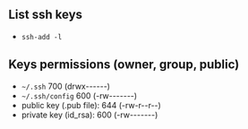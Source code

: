 ## List ssh keys
- `ssh-add -l`


## Keys permissions (owner, group, public)
- `~/.ssh`                700 (drwx------)
- `~/.ssh/config`         600 (-rw-------)
- public key (.pub file): 644 (-rw-r--r--)
- private key (id_rsa):   600 (-rw-------)

